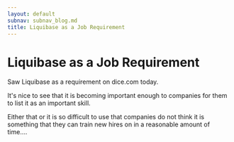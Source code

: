 ```yaml
---
layout: default
subnav: subnav_blog.md
title: Liquibase as a Job Requirement
---
```


# Liquibase as a Job Requirement

Saw Liquibase as a requirement on dice.com today.


It's nice to see that it is becoming important enough to companies for them to list it as an important skill.


Either that or it is so difficult to use that companies do not think it is something that they can train new hires on in a reasonable amount of time....
